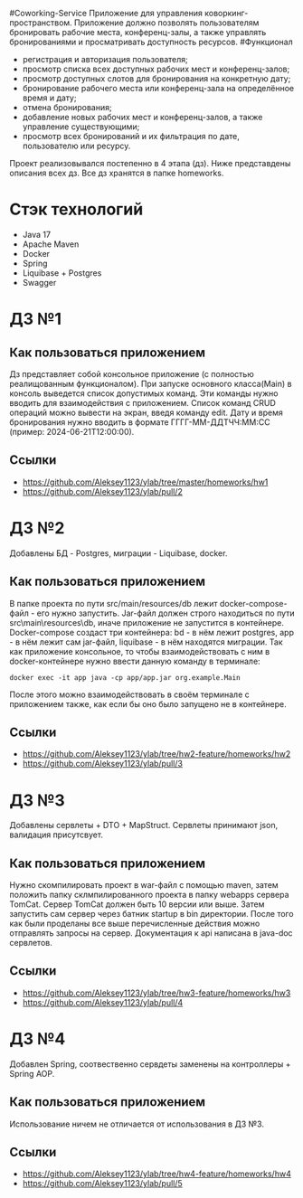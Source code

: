 #Coworking-Service
  Приложение для управления коворкинг-пространством. Приложение должно позволять пользователям бронировать рабочие места, конференц-залы, а также управлять бронированиями и просматривать доступность ресурсов.
#Функционал
  - регистрация и авторизация пользователя;
  - просмотр списка всех доступных рабочих мест и конференц-залов;
  - просмотр доступных слотов для бронирования на конкретную дату;
  - бронирование рабочего места или конференц-зала на определённое время и дату;
  - отмена бронирования;
  - добавление новых рабочих мест и конференц-залов, а также управление существующими;
  - просмотр всех бронирований и их фильтрация по дате, пользователю или ресурсу. 

Проект реализовывался постепенно в 4 этапа (дз). Ниже представдены описания всех дз. Все дз хранятся в папке homeworks. 

# Стэк технологий
- Java 17
- Apache Maven
- Docker
- Spring
- Liquibase + Postgres
- Swagger

# ДЗ №1

## Как пользоваться приложением 
  Дз представляет собой консольное приложение (с полностью реалищованным функционалом). При запуске основного класса(Main) в консоль выведется список допустимых команд. Эти команды нужно вводить для взаимодействия с приложением. Список команд CRUD операций можно вывести на экран, введя команду edit. Дату и время бронирования нужно вводить в формате ГГГГ-ММ-ДДTЧЧ:ММ:CC (пример: 2024-06-21T12:00:00).

## Ссылки
- https://github.com/Aleksey1123/ylab/tree/master/homeworks/hw1
- https://github.com/Aleksey1123/ylab/pull/2

# ДЗ №2
  Добавлены БД - Postgres, миграции - Liquibase, docker.

## Как пользоваться приложением
  В папке проекта по пути src/main/resources/db лежит docker-compose-файл - его нужно запустить. Jar-файл должен строго находиться по пути src\main\resources\db, иначе приложение не запустится в контейнере. Docker-compose создаст три контейнера: bd - в нём лежит postgres, app - в нём лежит сам jar-файл, liquibase - в нём находятся миграции. Так как приложение консольное, то чтобы взаимодействовать с ним в docker-контейнере нужно ввести данную команду в терминале: 
````
docker exec -it app java -cp app/app.jar org.example.Main
````
После этого можно взаимодействовать в своём терминале с приложением также, как если бы оно было запущено не в контейнере.

## Ссылки
- https://github.com/Aleksey1123/ylab/tree/hw2-feature/homeworks/hw2
- https://github.com/Aleksey1123/ylab/pull/3

# ДЗ №3
  Добавлены сервлеты + DTO + MapStruct. Сервлеты принимают json, валидация присутсвует.

## Как пользоваться приложением
  Нужно скомпилировать проект в war-файл с помощью maven, затем положить папку склмпилированного проекта в папку webapps сервера TomCat. Сервер TomCat должен быть 10 версии или выше. Затем запустить сам сервер через батник startup в bin директории. После того как были проделаны все выше перечисленные действия можно отправлять запросы на сервер. Документация к api написана в java-doc сервлетов.

## Ссылки
- https://github.com/Aleksey1123/ylab/tree/hw3-feature/homeworks/hw3
- https://github.com/Aleksey1123/ylab/pull/4

# ДЗ №4
  Добавлен Spring, соотвественно сервдеты заменены на контроллеры + Spring AOP.

## Как пользоваться приложением
  Использование ничем не отличается от использования в ДЗ №3.

## Ссылки
- https://github.com/Aleksey1123/ylab/tree/hw4-feature/homeworks/hw4
- https://github.com/Aleksey1123/ylab/pull/5
